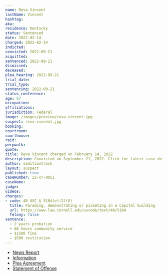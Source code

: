 ```yaml
---
name: Reva Vincent
lastName: Vincent
hashtag:
aka:
residence: Kentucky
status: Sentenced
date: 2022-02-14
charged: 2022-02-14
indicted:
convicted: 2022-09-21
acquitted:
sentenced: 2022-09-21
dismissed:
deceased:
plea_hearing: 2022-09-21
trial_date:
trial_type:
sentencing: 2022-09-21
status_conference:
age: 57
occupation:
affiliations:
jurisdiction: Federal
image: /images/preview/reva-vincent.jpg
suspect: reva-vincent.jpg
booking:
courtroom:
courthouse:
raid:
perpwalk:
quote:
title: Reva Vincent charged on February 14, 2022
description: Convicted on September 21, 2022. Click for latest case details.
author: seditiontrack
layout: suspect
published: true
caseNumber: 22-cr-0051
caseName:
judge:
videos:
charges:
- code: 40 USC § 5104(e)(2)(G)
  title: Parading, demonstrating or picketing in a Capitol building
  url: https://www.law.cornell.edu/uscode/text/40/5104
  felony: false
sentence:
  - 2 years probation
  - 60 hours community service
  - $1500 fine
  - $500 restitution
---
```

- [News Report](https://www.courier-journal.com/story/news/crime/2022/05/05/us-capitol-riot-kentucky-woman-reva-vincent-pleads-guilty-jan-6-case/9657373002/)
- [Information](https://www.justice.gov/usao-dc/case-multi-defendant/file/1496526/download)
- [Plea Agreement](https://www.justice.gov/usao-dc/case-multi-defendant/file/1496531/download)
- [Statement of Offense](https://www.justice.gov/usao-dc/case-multi-defendant/file/1496536/download)
